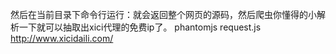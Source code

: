 然后在当前目录下命令行运行：就会返回整个网页的源码，然后爬虫你懂得的小解析一下就可以抽取出xici代理的免费ip了。
phantomjs request.js http://www.xicidaili.com/
